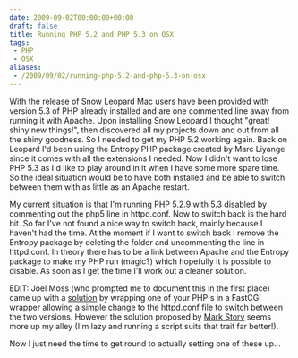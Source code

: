 ```yaml
---
date: 2009-09-02T00:00:00+00:00
draft: false
title: Running PHP 5.2 and PHP 5.3 on OSX
tags:
 - PHP
 - OSX
aliases:
 - /2009/09/02/running-php-5.2-and-php-5.3-on-osx
---
```

With the release of Snow Leopard Mac users have been provided with version 5.3 of PHP already installed and are one commented line away from running it with Apache. Upon installing Snow Leopard I thought "great! shiny new things!", then discovered all my projects down and out from all the shiny goodness. So I needed to get my PHP 5.2 working again. Back on Leopard I'd been using the Entropy PHP package created by Marc Liyange since it comes with all the extensions I needed. Now I didn't want to lose PHP 5.3 as I'd like to play around in it when I have some more spare time. So the ideal situation would be to have both installed and be able to switch between them with as little as an Apache restart.

My current situation is that I'm running PHP 5.2.9 with 5.3 disabled by commenting out the php5 line in httpd.conf. Now to switch back is the hard bit. So far I've not found a nice way to switch back, mainly because I haven't had the time. At the moment if I want to switch back I remove the Entropy package by deleting the folder and uncommenting the line in httpd.conf. In theory there has to be a link between Apache and the Entropy package to make my PHP run (magic?) which hopefully it is possible to disable. As soon as I get the time I'll work out a cleaner solution.

EDIT: Joel Moss (who prompted me to document this in the first place) came up with a [solution](https://twitter.com/joelmoss/status/3714955305) by wrapping one of your PHP's in a FastCGI wrapper allowing a simple change to the httpd.conf file to switch between the two versions. However the solution proposed by [Mark Story](https://mark-story.com/posts/view/updating-to-php5-3-with-macports) seems more up my alley (I'm lazy and running a script suits that trait far better!).

Now I just need the time to get round to actually setting one of these up...
